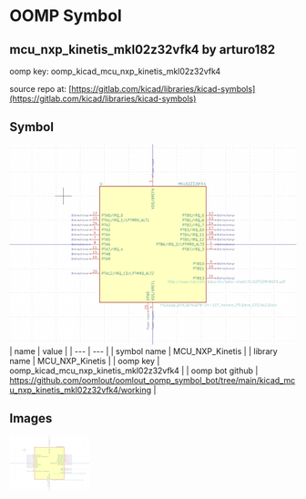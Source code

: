 # OOMP Symbol  
## mcu_nxp_kinetis_mkl02z32vfk4  by arturo182  
  
oomp key: oomp_kicad_mcu_nxp_kinetis_mkl02z32vfk4  
  
source repo at: [https://gitlab.com/kicad/libraries/kicad-symbols](https://gitlab.com/kicad/libraries/kicad-symbols)  
## Symbol  
  
[![working.png](working_600.png)](working.png)  
| name | value | 
| --- | --- | 
| symbol name | MCU_NXP_Kinetis | 
| library name | MCU_NXP_Kinetis | 
| oomp key | oomp_kicad_mcu_nxp_kinetis_mkl02z32vfk4 | 
| oomp bot github | https://github.com/oomlout/oomlout_oomp_symbol_bot/tree/main/kicad_mcu_nxp_kinetis_mkl02z32vfk4/working | 
## Images  
  
[![working.png](working_140.png)](working.png)  

